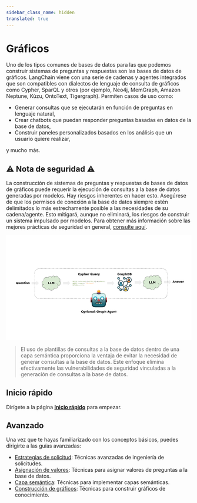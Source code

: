```yaml
---
sidebar_class_name: hidden
translated: true
---
```


# Gráficos

Uno de los tipos comunes de bases de datos para las que podemos construir sistemas de preguntas y respuestas son las bases de datos de gráficos. LangChain viene con una serie de cadenas y agentes integrados que son compatibles con dialectos de lenguaje de consulta de gráficos como Cypher, SparQL y otros (por ejemplo, Neo4j, MemGraph, Amazon Neptune, Kùzu, OntoText, Tigergraph). Permiten casos de uso como:

* Generar consultas que se ejecutarán en función de preguntas en lenguaje natural,
* Crear chatbots que puedan responder preguntas basadas en datos de la base de datos,
* Construir paneles personalizados basados en los análisis que un usuario quiere realizar,

y mucho más.

## ⚠️ Nota de seguridad ⚠️

La construcción de sistemas de preguntas y respuestas de bases de datos de gráficos puede requerir la ejecución de consultas a la base de datos generadas por modelos. Hay riesgos inherentes en hacer esto. Asegúrese de que los permisos de conexión a la base de datos siempre estén delimitados lo más estrechamente posible a las necesidades de su cadena/agente. Esto mitigará, aunque no eliminará, los riesgos de construir un sistema impulsado por modelos. Para obtener más información sobre las mejores prácticas de seguridad en general, [consulte aquí](/docs/security).

![graphgrag_usecase.png](../../../../../../static/img/graph_usecase.png)

> El uso de plantillas de consultas a la base de datos dentro de una capa semántica proporciona la ventaja de evitar la necesidad de generar consultas a la base de datos. Este enfoque elimina efectivamente las vulnerabilidades de seguridad vinculadas a la generación de consultas a la base de datos.

## Inicio rápido

Dirígete a la página **[Inicio rápido](/docs/use_cases/graph/quickstart)** para empezar.

## Avanzado

Una vez que te hayas familiarizado con los conceptos básicos, puedes dirigirte a las guías avanzadas:

* [Estrategias de solicitud](/docs/use_cases/graph/prompting): Técnicas avanzadas de ingeniería de solicitudes.
* [Asignación de valores](/docs/use_cases/graph/mapping): Técnicas para asignar valores de preguntas a la base de datos.
* [Capa semántica](/docs/use_cases/graph/semantic): Técnicas para implementar capas semánticas.
* [Construcción de gráficos](/docs/use_cases/graph/constructing): Técnicas para construir gráficos de conocimiento.
